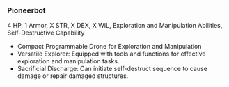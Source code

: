 ### Pioneerbot
4 HP, 1 Armor, X STR, X DEX, X WIL, Exploration and Manipulation Abilities, Self-Destructive Capability
- Compact Programmable Drone for Exploration and Manipulation
- Versatile Explorer: Equipped with tools and functions for effective exploration and manipulation tasks.
- Sacrificial Discharge: Can initiate self-destruct sequence to cause damage or repair damaged structures.

